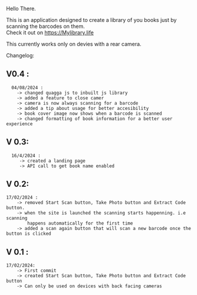 Hello There.

This is an application designed to create a library of you books just by scanning the barcodes on them.\
Check it out on https://Mylibrary.life

This currently works only on devies with a rear camera.

Changelog:

   ## V0.4 :
      04/08/2024 :
        -> changed quagga js to inbuilt js library
        -> added a feature to close camer
        -> camera is now always scanning for a barcode
        -> added a tip about usage for better accesibility
        -> book cover image now shows when a barcode is scanned
        -> changed formatting of book information for a better user experience

   ## V 0.3:
      16/4/2024 :
         -> created a landing page
         -> API call to get book name enabled
         
   ## V 0.2:
    17/02/2024 :
        -> removed Start Scan button, Take Photo button and Extract Code button.
        -> when the site is launched the scanning starts happenning. i.e scanning 
            happens automatically for the first time
        -> added a scan again button that will scan a new barcode once the button is clicked

   ## V 0.1 :
    17/02/2024:
        -> First commit
        -> created Start Scan button, Take Photo button and Extract Code button
        -> Can only be used on devices with back facing cameras


